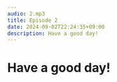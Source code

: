 ```yaml
---
audio: 2.mp3
title: Episode 2
date: 2024-09-02T22:24:35+09:00
description: Have a good day!
---
```


# Have a good day!
